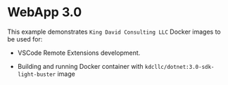 # WebApp 3.0

This example demonstrates `King David Consulting LLC` Docker images to be used for:

- VSCode Remote Extensions development.

- Building and running Docker container with `kdcllc/dotnet:3.0-sdk-light-buster` image
